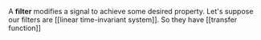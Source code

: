 A **filter** modifies a signal to achieve some desired property. Let's suppose our filters are [[linear time-invariant system]]. So they have [[transfer function]]